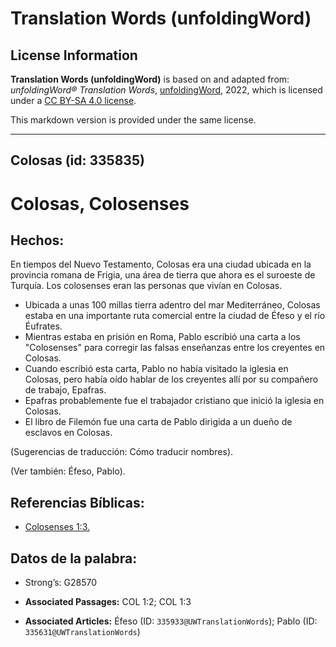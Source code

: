# Translation Words (unfoldingWord)

## License Information

**Translation Words (unfoldingWord)** is based on and adapted from: _unfoldingWord® Translation Words_, [unfoldingWord](https://unfoldingword.org/utw), 2022, which is licensed under a [CC BY-SA 4.0 license](https://creativecommons.org/licenses/by-sa/4.0/legalcode.en).

This markdown version is provided under the same license.



--------------------------------

## Colosas (id: 335835)

Colosas, Colosenses
===================

Hechos:
-------

En tiempos del Nuevo Testamento, Colosas era una ciudad ubicada en la provincia romana de Frigia, una área de tierra que ahora es el suroeste de Turquía. Los colosenses eran las personas que vivían en Colosas.

* Ubicada a unas 100 millas tierra adentro del mar Mediterráneo, Colosas estaba en una importante ruta comercial entre la ciudad de Éfeso y el río Éufrates.
* Mientras estaba en prisión en Roma, Pablo escribió una carta a los "Colosenses" para corregir las falsas enseñanzas entre los creyentes en Colosas.
* Cuando escribió esta carta, Pablo no había visitado la iglesia en Colosas, pero había oído hablar de los creyentes allí por su compañero de trabajo, Epafras.
* Epafras probablemente fue el trabajador cristiano que inició la iglesia en Colosas.
* El libro de Filemón fue una carta de Pablo dirigida a un dueño de esclavos en Colosas.

(Sugerencias de traducción: Cómo traducir nombres).

(Ver también: Éfeso, Pablo).

Referencias Bíblicas:
---------------------

* [Colosenses 1:3\.](https://ref.ly/Col1:3)

Datos de la palabra:
--------------------

* Strong’s: G28570

* **Associated Passages:** COL 1:2; COL 1:3
* **Associated Articles:** Éfeso (ID: `335933@UWTranslationWords`); Pablo (ID: `335631@UWTranslationWords`)

